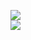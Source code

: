 [![](https://img.shields.io/badge/Made%20With-Github%20Spray-lightgrey.svg?style=for-the-badge&logo=github)](https://github.com/Annihil/github-spray#25512)  
[![](https://i.imgur.com/2DrTn0Z.gif)](https://github.com/Annihil/github-spray)